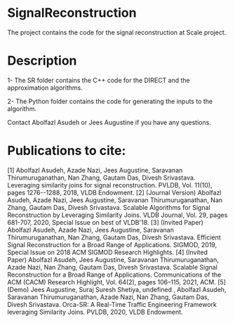 # SignalReconstruction
The project contains the code for the signal reconstruction at Scale project.


# Description

1- The SR folder contains the C++ code for the DIRECT and the approximation algorithms.

2- The Python folder contains the code for generating the inputs to the algorithm.

Contact Abolfazl Asudeh or Jees Augustine if you have any questions.

# Publications to cite:
[1] Abolfazl Asudeh, Azade Nazi, Jees Augustine, Saravanan Thirumuruganathan, Nan Zhang, Gautam Das, Divesh Srivastava. Leveraging similarity joins for signal reconstruction. PVLDB, Vol. 11(10), pages 1276--1288, 2018, VLDB Endowment.
[2] (Journal Version) Abolfazl Asudeh, Azade Nazi, Jees Augustine, Saravanan Thirumuruganathan, Nan Zhang, Gautam Das, Divesh Srivastava. Scalable Algorithms for Signal Reconstruction by Leveraging Similarity Joins. VLDB Journal, Vol. 29, pages 681-707, 2020, Special Issue on best of VLDB'18. 
[3] (Invited Paper) Abolfazl Asudeh, Azade Nazi, Jees Augustine, Saravanan Thirumuruganathan, Nan Zhang, Gautam Das, Divesh Srivastava. Efficient Signal Reconstruction for a Broad Range of Applications. SIGMOD, 2019, Special Issue on 2018 ACM SIGMOD Research Highlights.
[4] (Invited Paper) Abolfazl Asudeh, Jees Augustine, Saravanan Thirumuruganathan, Azade Nazi, Nan Zhang, Gautam Das, Divesh Srivastava. Scalable Signal Reconstruction for a Broad Range of Applications. Communications of the ACM (CACM) Research Highlight, Vol. 64(2), pages 106–115, 2021, ACM.
[5] (Demo) Jees Augustine, Suraj Suresh Shetiya, undefined , Abolfazl Asudeh, Saravanan Thirumuruganathan, Azade Nazi, Nan Zhang, Gautam Das, Divesh Srivastava. Orca-SR: A Real-Time Traffic Engineering Framework leveraging Similarity Joins. PVLDB, 2020, VLDB Endowment.
